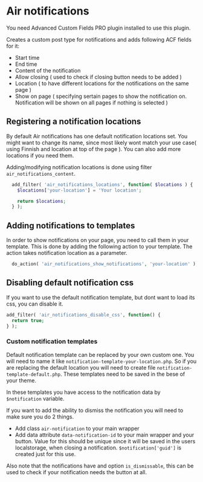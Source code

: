 # Air notifications

You need Advanced Custom Fields PRO plugin installed to use this plugin.

Creates a custom post type for notifications and adds following ACF fields for it:
* Start time
* End time
* Content of the notification
* Allow closing ( used to check if closing button needs to be added )
* Location ( to have different locations for the notifications on the same page )
* Show on page ( specifying sertain pages to show the notification on. Notification will be shown on all pages if nothing is selected )

## Registering a notification locations

By default Air notifications has one default notification locations set. You might want to change its name, since most likely wont match your use case( using Finnish and location at top of the page ). You can also add more locations if you need them. 

Adding/modifying notification locations is done using filter `air_notifications_content`.
```php
  add_filter( 'air_notifications_locations', function( $locations ) {
    $locations['your-location'] = 'Your location';

    return $locations;
  } );
```

## Adding notifications to templates

In order to show notifications on your page, you need to call them in your template. This is done by adding the following action to your template. The action takes notification location as a parameter.

```php
  do_action( 'air_notifications_show_notifications', 'your-location' );
```

## Disabling default notification css

If you want to use the default notification template, but dont want to load its css, you can disable it.

```php
add_filter( 'air_notifications_disable_css', function() {
  return true;
} );
```

### Custom notification templates

Default notification template can be replaced by your own custom one. You will need to name it like `notification-template-your-location.php`. So if you are replacing the default location you will need to create file `notification-template-default.php`. These templates need to be saved in the bese of your theme.

In these templates you have access to the notification data by `$notification` variable.

If you want to add the ability to dismiss the notification you will need to make sure you do 2 things.
* Add class `air-notification` to your main wrapper
* Add data attribute `data-notification-id` to your main wrapper and your button. Value for this should be unique since it will be saved in the users localstorage, when closing a notification. `$notification['guid']` is created just for this use.

Also note that the notifications have and option `is_dismissable`, this can be used to check if your notification needs the button at all.
